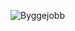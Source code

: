 ![Byggejobb](https://github.com/GitHubitsu/pgr203-avansert-java-lecture02/actions/workflows/maven.yml/badge.svg)